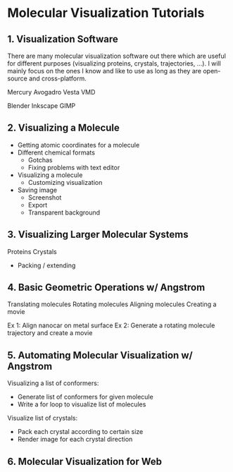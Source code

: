 # Molecular Visualization Tutorials

## 1. Visualization Software
There are many molecular visualization software out there which are useful
for different purposes (visualizing proteins, crystals, trajectories, ...).
I will mainly focus on the ones I know and like to use as long as they are
open-source and cross-platform.

Mercury
Avogadro
Vesta
VMD

Blender
Inkscape
GIMP

## 2. Visualizing a Molecule

- Getting atomic coordinates for a molecule
- Different chemical formats
  - Gotchas
  - Fixing problems with text editor
- Visualizing a molecule
  - Customizing visualization
- Saving image
  - Screenshot
  - Export
  - Transparent background

## 3. Visualizing Larger Molecular Systems

Proteins
Crystals
  - Packing / extending

## 4. Basic Geometric Operations w/ Angstrom

Translating molecules
Rotating molecules
Aligning molecules
Creating a movie

Ex 1: Align nanocar on metal surface
Ex 2: Generate a rotating molecule trajectory and create a movie

## 5. Automating Molecular Visualization w/ Angstrom

Visualizing a list of conformers:
- Generate list of conformers for given molecule
- Write a for loop to visualize list of molecules

Visualize list of crystals:
- Pack each crystal according to certain size
- Render image for each crystal direction

## 6. Molecular Visualization for Web
